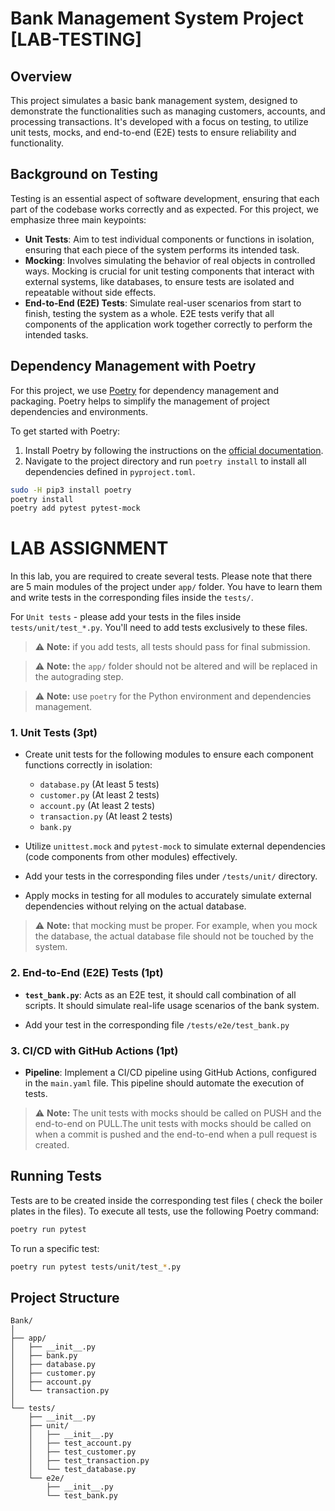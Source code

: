# Bank Management System Project [LAB-TESTING]

## Overview

This project simulates a basic bank management system, designed to demonstrate the functionalities such as managing customers, accounts, and processing transactions. It's developed with a focus on testing, to utilize unit tests, mocks, and end-to-end (E2E) tests to ensure reliability and functionality.

## Background on Testing

Testing is an essential aspect of software development, ensuring that each part of the codebase works correctly and as expected. For this project, we emphasize three main keypoints:

- **Unit Tests**: Aim to test individual components or functions in isolation, ensuring that each piece of the system performs its intended task.
- **Mocking**: Involves simulating the behavior of real objects in controlled ways. Mocking is crucial for unit testing components that interact with external systems, like databases, to ensure tests are isolated and repeatable without side effects.
- **End-to-End (E2E) Tests**: Simulate real-user scenarios from start to finish, testing the system as a whole. E2E tests verify that all components of the application work together correctly to perform the intended tasks.

## Dependency Management with Poetry

For this project, we use [Poetry](https://python-poetry.org/) for dependency management and packaging. Poetry helps to simplify the management of project dependencies and environments.

To get started with Poetry:

1. Install Poetry by following the instructions on the [official documentation](https://python-poetry.org/docs/#installation).
2. Navigate to the project directory and run `poetry install` to install all dependencies defined in `pyproject.toml`.

```bash
sudo -H pip3 install poetry
poetry install
poetry add pytest pytest-mock
```


# LAB ASSIGNMENT

In this lab, you are required to create several tests. Please note that there are 5 main modules of the project under `app/` folder. 
You have to learn them and write tests in the corresponding files inside the `tests/`. 

For `Unit tests` - please add your tests in the files inside `tests/unit/test_*.py`. You'll need to add tests exclusively to these files.

> :warning: **Note:** if you add tests, all tests should pass for final submission.

> :warning: **Note:** the `app/` folder should not be altered and will be replaced in the autograding step.

> :warning: **Note:** use `poetry` for the Python environment and dependencies management.


### 1. Unit Tests (3pt)

- Create unit tests for the following modules to ensure each component functions correctly in isolation:
  - `database.py` (At least 5 tests)
  - `customer.py` (At least 2 tests)
  - `account.py`  (At least 2 tests)
  - `transaction.py`  (At least 2 tests)
  - `bank.py`  
- Utilize `unittest.mock` and `pytest-mock` to simulate external dependencies (code components from other modules) effectively.

- Add your tests in the corresponding files under `/tests/unit/` directory. 


- Apply mocks in testing for all modules to accurately simulate external dependencies without relying on the actual database.

> :warning: **Note:**  that mocking must be proper. For example, when you mock the database, the actual database file should not be touched by the system. 

### 2. End-to-End (E2E) Tests (1pt)

- **`test_bank.py`**: Acts as an E2E test, it should call combination of all scripts. It should simulate real-life usage scenarios of the bank system.

- Add your test in the corresponding file  `/tests/e2e/test_bank.py`

### 3. CI/CD with GitHub Actions (1pt)

- **Pipeline**: Implement a CI/CD pipeline using GitHub Actions, configured in the `main.yaml` file. This pipeline should automate the execution of tests.

> :warning: **Note:** The unit tests with mocks should be called on PUSH and the end-to-end on PULL.The unit tests with mocks should be called on when a commit is pushed and the end-to-end when a pull request is created.


## Running Tests

Tests are to be created inside the corresponding test files ( check the boiler plates in the files). 
To execute all tests, use the following Poetry command:

```bash
poetry run pytest
```

To run a specific test:
```bash
poetry run pytest tests/unit/test_*.py
```

## Project Structure
```
Bank/
│
├── app/
│   ├── __init__.py
│   ├── bank.py
│   ├── database.py
│   ├── customer.py
│   ├── account.py
│   └── transaction.py
│
└── tests/
    ├── __init__.py
    ├── unit/
    │   ├── __init__.py
    │   ├── test_account.py
    │   ├── test_customer.py
    │   ├── test_transaction.py
    │   └── test_database.py  
    └── e2e/
        ├── __init__.py
        └── test_bank.py
```
